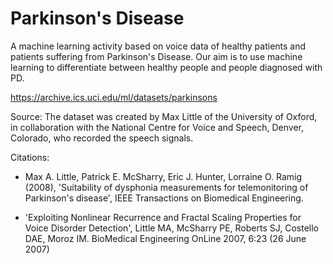 # Parkinson's Disease
A machine learning activity based on voice data of healthy patients and patients suffering from Parkinson's Disease. Our aim is to use machine learning to differentiate between healthy people and people diagnosed with PD.

https://archive.ics.uci.edu/ml/datasets/parkinsons

Source: The dataset was created by Max Little of the University of Oxford, in collaboration with the National Centre for Voice and Speech, Denver, Colorado, who recorded the speech signals. 

Citations: 
- Max A. Little, Patrick E. McSharry, Eric J. Hunter, Lorraine O. Ramig (2008), 'Suitability of dysphonia measurements for telemonitoring of Parkinson's disease', IEEE Transactions on Biomedical Engineering.

- 'Exploiting Nonlinear Recurrence and Fractal Scaling Properties for Voice Disorder Detection', Little MA, McSharry PE, Roberts SJ, Costello DAE, Moroz IM. BioMedical Engineering OnLine 2007, 6:23 (26 June 2007)
